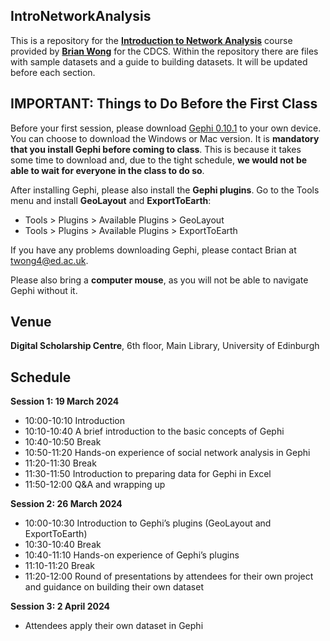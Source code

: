 ## IntroNetworkAnalysis

This is a repository for the [**Introduction to Network Analysis**](https://www.cdcs.ed.ac.uk/events/intro-to-network-analysis-gephi) course provided by [**Brian Wong**](https://www.ed.ac.uk/profile/tsz-ho-wong) for the CDCS. Within the repository there are files with sample datasets and a guide to building datasets. It will be updated before each section.

## IMPORTANT: Things to Do Before the First Class 

Before your first session, please download [Gephi 0.10.1](https://gephi.org/users/download/) to your own device. You can choose to download the Windows or Mac version. It is **mandatory that you install Gephi before coming to class**. This is because it takes some time to download and, due to the tight schedule, **we would not be able to wait for everyone in the class to do so**.     

After installing Gephi, please also install the **Gephi plugins**. Go to the Tools menu and install **GeoLayout** and **ExportToEarth**:

- Tools > Plugins > Available Plugins > GeoLayout
- Tools > Plugins > Available Plugins > ExportToEarth

If you have any problems downloading Gephi, please contact Brian at twong4@ed.ac.uk.

Please also bring a **computer mouse**, as you will not be able to navigate Gephi without it.

## Venue
**Digital Scholarship Centre**, 6th floor, Main Library, University of Edinburgh 

## Schedule

**Session 1: 19 March 2024**

- 10:00-10:10 Introduction
- 10:10-10:40 A brief introduction to the basic concepts of Gephi
- 10:40-10:50 Break 
- 10:50-11:20 Hands-on experience of social network analysis in Gephi
- 11:20-11:30 Break
- 11:30-11:50 Introduction to preparing data for Gephi in Excel 
- 11:50-12:00 Q&A and wrapping up 

**Session 2: 26 March 2024**

- 10:00-10:30 Introduction to Gephi’s plugins (GeoLayout and ExportToEarth) 
- 10:30-10:40 Break 
- 10:40-11:10 Hands-on experience of Gephi’s plugins 
- 11:10-11:20 Break
- 11:20-12:00 Round of presentations by attendees for their own project and guidance on building their own dataset

**Session 3: 2 April 2024**

- Attendees apply their own dataset in Gephi

